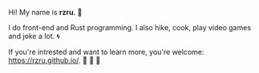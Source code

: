 Hi! My name is **rzru**. :turtle:

I do front-end and Rust programming. I also hike, cook, play video games and joke a lot. :cyclone:

If you're intrested and want to learn more, you're welcome: https://rzru.github.io/. :hibiscus: :hibiscus: :hibiscus:
